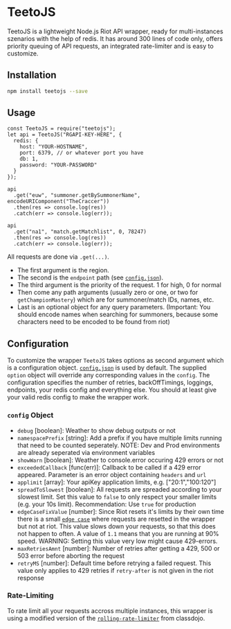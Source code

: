 # TeetoJS

TeetoJS is a lightweight Node.js Riot API wrapper, ready for multi-instances szenarios with the help of redis.
It has around 300 lines of code only, offers priority queuing of API requests, an integrated rate-limiter and is easy to customize.

## Installation

```sh
npm install teetojs --save
```

## Usage

```node
const TeetoJS = require("teetojs");
let api = TeetoJS("RGAPI-KEY-HERE", {
  redis: {
    host: "YOUR-HOSTNAME",
    port: 6379, // or whatever port you have
    db: 1,
    password: "YOUR-PASSWORD"
  }
});

api
  .get("euw", "summoner.getBySummonerName", encodeURIComponent("TheCraccer"))
  .then(res => console.log(res))
  .catch(err => console.log(err));

api
  .get("na1", "match.getMatchlist", 0, 78247)
  .then(res => console.log(res))
  .catch(err => console.log(err));
```

All requests are done via `.get(...)`.

- The first argument is the region.
- The second is the `endpoint` path
  (see [`config.json`](https://github.com/GameBuddyApp/teetoJS/blob/master/config.json)).
- The third argument is the priority of the request. 1 for high, 0 for normal
- Then come any path arguments (usually zero or one, or two for `getChampionMastery`) which are for
  summoner/match IDs, names, etc.
- Last is an optional object for any query parameters.
  (Important: You should encode names when searching for summoners, because some characters need to be encoded to be found from riot)

## Configuration

To customize the wrapper `TeetoJS` takes options as second argument which is a configuration object.
[`config.json`](https://github.com/GameBuddyApp/teetoJS/blob/master/config.json)
is used by default. The supplied `option` object will override any corresponding values in the `config`.
The configuration specifies the number of retries, backOffTimings, loggings, endpoints, your redis config and everything else.
You should at least give your valid redis config to make the wrapper work.

### `config` Object

- `debug` [boolean]: Weather to show debug outputs or not
- `namespacePrefix` [string]: Add a prefix if you have multiple limits running that need to be counted seperately. NOTE: Dev and Prod environments are already seperated via environment variables
- `showWarn` [boolean]: Weather to console.error occuring 429 errors or not
- `exceededCallback` [func(err)]: Callback to be called if a 429 error appeared. Parameter is an error object containing `headers` and `url`
- `applimit` [array]: Your apiKey application limits, e.g. ["20:1","100:120"]
- `spreadToSlowest` [boolean]: All requests are spreaded according to your slowest limit. Set this value to `false` to only respect your smaller limits (e.g. your 10s limit). Recommendation: Use `true` for production
- `edgeCaseFixValue` [number]: Since Riot resets it's limits by their own time there is a small [`edge case`](https://imgur.com/a/whIAu) where requests are resetted in the wrapper but not at riot. This value slows down your requests, so that this does not happen to often. A value of `1.1` means that you are running at 90% speed. WARNING: Setting this value very low might cause 429-errors.
- `maxRetriesAmnt` [number]: Number of retries after getting a 429, 500 or 503 error before aborting the request
- `retryMS` [number]: Default time before retrying a failed request. This value only applies to 429 retries if `retry-after` is not given in the riot response

### Rate-Limiting

To rate limit all your requests accross multiple instances, this wrapper is using a modified version of the [`rolling-rate-limiter`](https://github.com/classdojo/rolling-rate-limiter) from classdojo.

